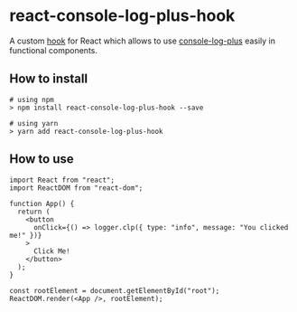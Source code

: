# react-console-log-plus-hook

A custom [hook](https://reactjs.org/docs/hooks-intro.html) for React which allows to use [console-log-plus](https://www.npmjs.com/package/console-log-plus) easily in functional components.

## How to install

```
# using npm
> npm install react-console-log-plus-hook --save

# using yarn
> yarn add react-console-log-plus-hook
```

## How to use

```
import React from "react";
import ReactDOM from "react-dom";

function App() {
  return (
    <button
      onClick={() => logger.clp({ type: "info", message: "You clicked me!" })}
    >
      Click Me!
    </button>
  );
}

const rootElement = document.getElementById("root");
ReactDOM.render(<App />, rootElement);
```
